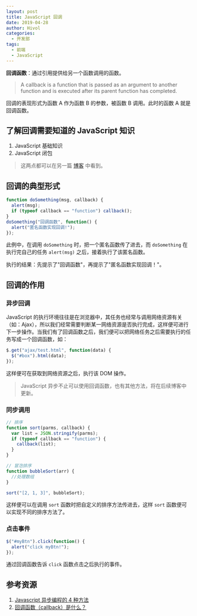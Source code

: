```yaml
---
layout: post
title: JavaScript 回调
date: 2019-04-28
author: Hivol
categories:
  - 开发部
tags:
  - 前端
  - JavaScript
---
```


**回调函数**：通过引用提供给另一个函数调用的函数。

> A callback is a function that is passed as an argument to another function and is executed after its parent function has completed.

回调的表现形式为函数 A 作为函数 B 的参数，被函数 B 调用。此时的函数 A 就是回调函数。

## 了解回调需要知道的 JavaScript 知识

1. JavaScript 基础知识
2. JavaScript 闭包

> 这两点都可以在另一篇 [博客](https://singularity-lab-blog.now.sh/views/dev/2019-04-21-JavaScript闭包.html#了解闭包需要知道的-javascript-知识) 中看到。

## 回调的典型形式

```javascript
function doSomething(msg, callback) {
  alert(msg);
  if (typeof callback == "function") callback();
}
doSomething("回调函数", function() {
  alert("匿名函数实现回调!");
});
```

此例中，在调用 `doSomething` 时，把一个匿名函数传了进去，而 `doSomething` 在执行完自己的任务 `alert(msg)` 之后，接着执行了该匿名函数。

执行的结果：先提示了"回调函数"，再提示了"匿名函数实现回调！"。

## 回调的作用

### 异步回调

JavaScript 的执行环境往往是在浏览器中，其任务也经常与调用网络资源有关（如：Ajax），所以我们经常需要判断某一网络资源是否执行完成，这样便可进行下一步操作。当我们有了回调函数之后，我们便可以把网络任务之后需要执行的任务写成一个回调函数，如：

```javascript
$.get("ajax/test.html", function(data) {
  $("#box").html(data);
});
```

这样便可在获取到网络资源之后，执行该 DOM 操作。

> JavaScript 异步不止可以使用回调函数，也有其他方法，将在后续博客中更新。

### 同步调用

```javascript
// 排序
function sort(parms, callback) {
  var list = JSON.stringify(parms);
  if (typeof callback == "function") {
    callback(list);
  }
}

// 冒泡排序
function bubbleSort(arr) {
  //处理数组
}

sort("[2, 1, 3]", bubbleSort);
```

这样便可以在调用 `sort` 函数时把自定义的排序方法传进去，这样 `sort` 函数便可以实现不同的排序方法了。

### 点击事件

```javascript
$("#myBtn").click(function() {
  alert("click myBtn!");
});
```

通过回调函数告诉 `click` 函数点击之后执行的事件。

## 参考资源

1. [Javascript 异步编程的 4 种方法](http://www.ruanyifeng.com/blog/2012/12/asynchronous＿javascript.html)
2. [回调函数（callback）是什么？](https://www.zhihu.com/question/19801131)
